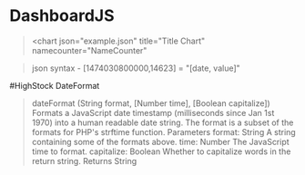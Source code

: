 # DashboardJS

><chart json="example.json" title="Title Chart" namecounter="NameCounter"

>json syntax - [1474030800000,14623] = "[date, value]"

#HighStock DateFormat
>dateFormat (String format, [Number time], [Boolean capitalize])
Formats a JavaScript date timestamp (milliseconds since Jan 1st 1970) into a human readable date string. The format is a subset of the formats for PHP's strftime function.
Parameters
format: String
A string containing some of the formats above.
time: Number
The JavaScript time to format.
capitalize: Boolean
Whether to capitalize words in the return string.
Returns
String
